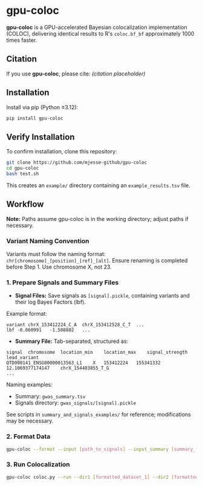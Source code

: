 # gpu-coloc

**gpu-coloc** is a GPU-accelerated Bayesian colocalization implementation (COLOC), delivering identical results to R's `coloc.bf_bf` approximately 1000 times faster.

## Citation

If you use **gpu-coloc**, please cite: *(citation placeholder)*

## Installation

Install via pip (Python ≥3.12):

```bash
pip install gpu-coloc
```

## Verify Installation

To confirm installation, clone this repository:

```bash
git clone https://github.com/mjesse-github/gpu-coloc
cd gpu-coloc
bash test.sh
```

This creates an `example/` directory containing an `example_results.tsv` file.

## Workflow

**Note:** Paths assume gpu-coloc is in the working directory; adjust paths if necessary.

### Variant Naming Convention

Variants must follow the naming format: `chr[chromosome]_[position]_[ref]_[alt]`. Ensure renaming is completed before Step 1. Use chromosome X, not 23.

### 1. Prepare Signals and Summary Files

* **Signal Files:** Save signals as `[signal].pickle`, containing variants and their log Bayes Factors (lbf).

Example format:

```
variant	chrX_153412224_C_A	chrX_153412528_C_T	...
lbf	-0.060991	-1.508802	...
```

* **Summary File:** Tab-separated, structured as:

```
signal	chromosome	location_min	location_max	signal_strength	lead_variant
QTD000141_ENSG00000013563_L1	X	153412224	155341332	12.1069377174147	chrX_154403855_T_G
...
```

Naming examples:

* Summary: `gwas_summary.tsv`
* Signals directory: `gwas_signals/[signal].pickle`

See scripts in `summary_and_signals_examples/` for reference; modifications may be necessary.

### 2. Format Data

```bash
gpu-coloc --format --input [path_to_signals] --input_summary [summary_file] --output [output_folder]
```

### 3. Run Colocalization

```bash
gpu-coloc coloc.py --run --dir1 [formatted_dataset_1] --dir2 [formatted_dataset_2] --results [results_output] --p12 1e-6 --H4 0.8
```
